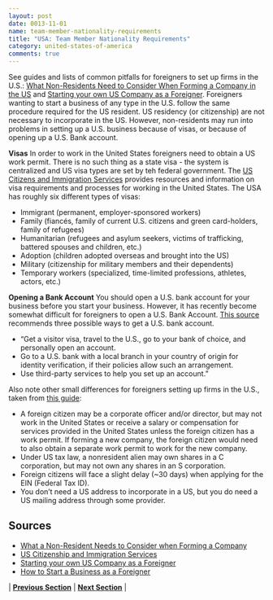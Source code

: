 ```yaml
---
layout: post
date: 0013-11-01
name: team-member-nationality-requirements
title: "USA: Team Member Nationality Requirements"
category: united-states-of-america
comments: true
---
```


See guides and lists of common pitfalls for foreigners to set up firms in the U.S.: [What Non-Residents Need to Consider When Forming a Company in the US](https://www.business.com/articles/what-non-residents-need-to-consider-when-forming-a-company-here-in-the-us/) and [Starting your own US Company as a Foreigner](http://www.hightechstartupworld.com/2012/09/starting-your-own-us-company-as.html).
Foreigners wanting to start a business of any type in the U.S. follow the same procedure required for the US resident. US residency (or citizenship) are not necessary to incorporate in the US. However, non-residents may run into problems in setting up a U.S. business because of visas, or because of opening up a U.S. Bank account.

**Visas**
In order to work in the United States foreigners need to obtain a US work permit. There is no such thing as a state visa - the system is centralized and US visa types are set by teh federal government. The [US Citizens and Immigration Services](https://www.uscis.gov/) provides resources and information on visa requirements and processes for working in the United States. The USA has roughly six different types of visas:
- Immigrant (permanent, employer-sponsored workers)
- Family (fiancés, family of current U.S. citizens and green card-holders, family of refugees)
- Humanitarian (refugees and asylum seekers, victims of trafficking, battered spouses and children, etc.)
- Adoption (children adopted overseas and brought into the US)
- Military (citizenship for military members and their dependents)
- Temporary workers (specialized, time-limited professions, athletes, actors, etc.)

**Opening a Bank Account**
You should open a U.S. bank account for your business before you start your business. However, it has recently become somewhat difficult for foreigners to open a U.S. Bank Account. [This source](https://www.business.com/articles/what-non-residents-need-to-consider-when-forming-a-company-here-in-the-us/) recommends three possible ways to get a U.S. bank account.
- “Get a visitor visa, travel to the U.S., go to your bank of choice, and personally open an account.
- Go to a U.S. bank with a local branch in your country of origin for identity verification, if their policies allow such an arrangement.
- Use third-party services to help you set up an account.”

Also note other small differences for foreigners setting up firms in the U.S., taken from [this guide](https://mollaeilaw.com/start-us-business/):
- A foreign citizen may be a corporate officer and/or director, but may not work in the United States or receive a salary or compensation for services provided in the United States unless the foreign citizen has a work permit. If forming a new company, the foreign citizen would need to also obtain a separate work permit to work for the new company.
- Under US tax law, a nonresident alien may own shares in a C corporation, but may not own any shares in an S corporation.
- Foreign citizens will face a slight delay (~30 days) when applying for the EIN (Federal Tax ID).
- You don’t need a US address to incorporate in a US, but you do need a US mailing address through some provider.

Sources
------ 
- [What a Non-Resident Needs to Consider when Forming a Company](https://www.business.com/articles/what-non-residents-need-to-consider-when-forming-a-company-here-in-the-us/)
- [US Citizenship and Immigration Services](https://www.uscis.gov/)
- [Starting your own US Company as a Foreigner](http://www.hightechstartupworld.com/2012/09/starting-your-own-us-company-as.html)
- [How to Start a Business as a Foreigner](https://mollaeilaw.com/start-us-business/)

| **[Previous Section](https://mimush.github.io/CryptoWikiTest.github.io//united-states-of-america/USA-registry-requirements.html)** | **[Next Section](https://mimush.github.io/CryptoWikiTest.github.io//united-states-of-america/USA-tax-and-auditing-requirements.html)** |







